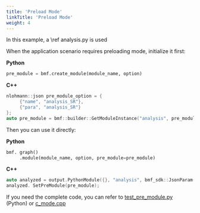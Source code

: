 ```yaml
---
title: 'Preload Mode'
linkTitle: 'Preload Mode'
weight: 4
---
```


In this example, a \ref analysis.py is used

When the application scenario requires preloading mode, initialize it first:

**Python**
```python
pre_module = bmf.create_module(module_name, option)
```
**C++**
```cpp
nlohmann::json pre_module_option = {
     {"name", "analysis_SR"},
     {"para", "analysis_SR"}
};
auto pre_module = bmf::builder::GetModuleInstance("analysis", pre_module_option.dump());
```

Then you can use it directly:

**Python**
```python
bmf. graph()
     .module(module_name, option, pre_module=pre_module)
```
**C++**
```cpp
auto analyzed = output.PythonModule({}, "analysis", bmf_sdk::JsonParam());
analyzed. SetPreModule(pre_module);
```

If you need the complete code, you can refer to [test_pre_module.py](#tbytodo-1) (Python) or  [c_mode.cpp](#tbytodo-2)